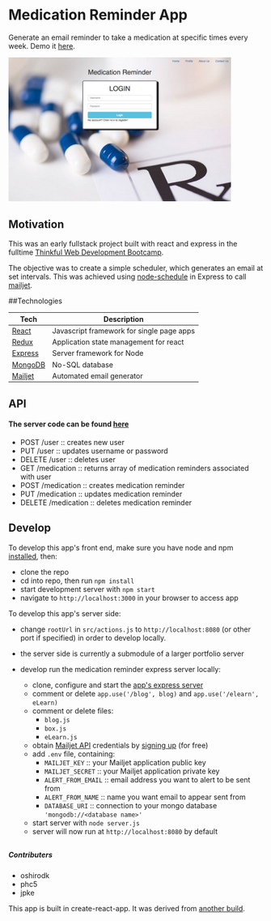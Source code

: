 # Medication Reminder App

Generate an email reminder to take a medication at specific times every week. Demo it [here](https://jpke.github.io/medicationReminder_Portfolio/#/).

<img src="./public/medicationReminder.jpg" width="440px" />

## Motivation
This was an early fullstack project built with react and express in the fulltime [Thinkful Web Development Bootcamp](https://www.thinkful.com/bootcamp/web-development/full-time/).

The objective was to create a simple scheduler, which generates an email at set intervals. This was achieved using [node-schedule](https://github.com/node-schedule/node-schedule) in Express to call [mailjet](https://www.mailjet.com/).

##Technologies

| **Tech** | **Description** |
|----------|-------|
|  [React](https://facebook.github.io/react/)  |   Javascript framework for single page apps   |
|  [Redux](http://redux.js.org/)  |   Application state management for react    |
|  [Express](http://expressjs.com/)  |   Server framework for Node   |
|  [MongoDB](https://www.mongodb.com/)  |   No-SQL database    |
|  [Mailjet](https://dev.mailjet.com/)  |   Automated email generator   |


## API
#### The server code can be found [here](https://github.com/jpke/PortfolioExpress/blob/master/medReminder.js)

* POST /user :: creates new user
* PUT /user :: updates username or password
* DELETE /user :: deletes user
* GET /medication :: returns array of medication reminders associated with user
* POST /medication :: creates medication reminder
* PUT /medication :: updates medication reminder
* DELETE /medication :: deletes medication reminder


## Develop

To develop this app's front end, make sure you have node and npm [installed](https://docs.npmjs.com/getting-started/installing-node), then:

- clone the repo
- cd into repo, then run `npm install`
- start development server with `npm start`
- navigate to `http://localhost:3000` in your browser to access app

To develop this app's server side:
- change `rootUrl` in `src/actions.js` to `http://localhost:8080` (or other port if specified) in order to develop locally.
- the server side is currently a submodule of a larger portfolio server
- develop run the medication reminder express server locally:
  - clone, configure and start the [app's express server](https://github.com/jpke/PortfolioExpress/blob/master/medReminder.js)
  - comment or delete `app.use('/blog', blog)` and `app.use('/elearn', eLearn)`
  - comment or delete files:
    - `blog.js`
    - `box.js`
    - `eLearn.js`
  - obtain [Mailjet API](https://dev.mailjet.com/) credentials by [signing up](https://app.mailjet.com/signup) (for free)
  - add `.env` file, containing:
    - `MAILJET_KEY` :: your Mailjet application public key
    - `MAILJET_SECRET` :: your Mailjet application private key
    - `ALERT_FROM_EMAIL` :: email address you want to alert to be sent from
    - `ALERT_FROM_NAME` :: name you want email to appear sent from
    - `DATABASE_URI` :: connection to your mongo database `'mongodb://<database name>'`
  - start server with `node server.js`
  - server will now run at `http://localhost:8080` by default

  ##
##### Contributers
* oshirodk
* phc5
* jpke

This app is built in create-react-app. It was derived from [another build](https://github.com/oshirodk/medicationReminder).
